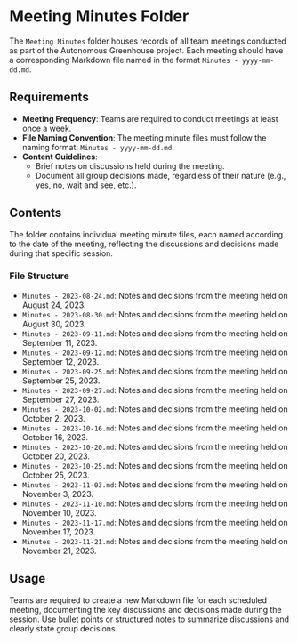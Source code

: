 # Meeting Minutes Folder

The `Meeting Minutes` folder houses records of all team meetings conducted as part of the Autonomous Greenhouse project. Each meeting should have a corresponding Markdown file named in the format `Minutes - yyyy-mm-dd.md`.

## Requirements

- **Meeting Frequency**: Teams are required to conduct meetings at least once a week.
- **File Naming Convention**: The meeting minute files must follow the naming format: `Minutes - yyyy-mm-dd.md`.
- **Content Guidelines**:
  - Brief notes on discussions held during the meeting.
  - Document all group decisions made, regardless of their nature (e.g., yes, no, wait and see, etc.).

## Contents

The folder contains individual meeting minute files, each named according to the date of the meeting, reflecting the discussions and decisions made during that specific session.

### File Structure

- `Minutes - 2023-08-24.md`: Notes and decisions from the meeting held on August 24, 2023.
- `Minutes - 2023-08-30.md`: Notes and decisions from the meeting held on August 30, 2023.
- `Minutes - 2023-09-11.md`: Notes and decisions from the meeting held on September 11, 2023.
- `Minutes - 2023-09-12.md`: Notes and decisions from the meeting held on September 12, 2023.
- `Minutes - 2023-09-25.md`: Notes and decisions from the meeting held on September 25, 2023.
- `Minutes - 2023-09-27.md`: Notes and decisions from the meeting held on September 27, 2023.
- `Minutes - 2023-10-02.md`: Notes and decisions from the meeting held on October 2, 2023.
- `Minutes - 2023-10-16.md`: Notes and decisions from the meeting held on October 16, 2023.
- `Minutes - 2023-10-20.md`: Notes and decisions from the meeting held on October 20, 2023.
- `Minutes - 2023-10-25.md`: Notes and decisions from the meeting held on October 25, 2023.
- `Minutes - 2023-11-03.md`: Notes and decisions from the meeting held on November 3, 2023.
- `Minutes - 2023-11-10.md`: Notes and decisions from the meeting held on November 10, 2023.
- `Minutes - 2023-11-17.md`: Notes and decisions from the meeting held on November 17, 2023.
- `Minutes - 2023-11-21.md`: Notes and decisions from the meeting held on November 21, 2023.



## Usage

Teams are required to create a new Markdown file for each scheduled meeting, documenting the key discussions and decisions made during the session. Use bullet points or structured notes to summarize discussions and clearly state group decisions.

